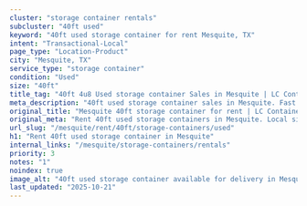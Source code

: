 ```yaml
---
cluster: "storage container rentals"
subcluster: "40ft used"
keyword: "40ft used storage container for rent Mesquite, TX"
intent: "Transactional-Local"
page_type: "Location-Product"
city: "Mesquite, TX"
service_type: "storage container"
condition: "Used"
size: "40ft"
title_tag: "40ft 4u8 Used storage container Sales in Mesquite | LC Container"
meta_description: "40ft used storage container sales in Mesquite. Fast delivery, competitive pricing. Serving storage containers area. Quote ID: WOH. Call (214) 524-4168 for your free quote today."
original_title: "Mesquite 40ft storage container for rent | LC Container"
original_meta: "Rent 40ft used storage containers in Mesquite. Local since 2003. Flexible rental terms. Same-week delivery available. Get your free quote — call (214) 524-41..."
url_slug: "/mesquite/rent/40ft/storage-containers/used"
h1: "Rent 40ft used storage container in Mesquite"
internal_links: "/mesquite/storage-containers/rentals"
priority: 3
notes: "1"
noindex: true
image_alt: "40ft used storage container available for delivery in Mesquite"
last_updated: "2025-10-21"
---
```


<!-- TODO: Add unique city/inventory copy, images, and internal links here. -->
